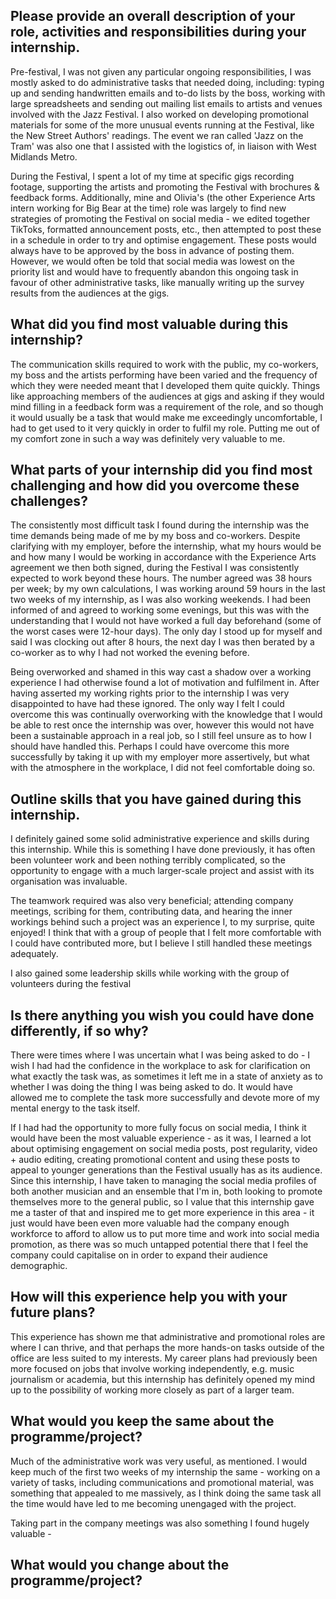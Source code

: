 ## Please provide an overall description of your role, activities and responsibilities during your internship.
Pre-festival, I was not given any particular ongoing responsibilities, I was mostly asked to do administrative tasks that needed doing, including: typing up and sending handwritten emails and to-do lists by the boss, working with large spreadsheets and sending out mailing list emails to artists and venues involved with the Jazz Festival. I also worked on developing promotional materials for some of the more unusual events running at the Festival, like the New Street Authors' readings. The event we ran called 'Jazz on the Tram' was also one that I assisted with the logistics of, in liaison with West Midlands Metro. 

During the Festival, I spent a lot of my time at specific gigs recording footage, supporting the artists and promoting the Festival with brochures & feedback forms. Additionally, mine and Olivia's (the other Experience Arts intern working for Big Bear at the time) role was largely to find new strategies of promoting the Festival on social media - we edited together TikToks, formatted announcement posts, etc., then attempted to post these in a schedule in order to try and optimise engagement. These posts would always have to be approved by the boss in advance of posting them. However, we would often be told that social media was lowest on the priority list and would have to frequently abandon this ongoing task in favour of other administrative tasks, like manually writing up the survey results from the audiences at the gigs.

## What did you find most valuable during this internship?
The communication skills required to work with the public, my co-workers, my boss and the artists performing have been varied and the frequency of which they were needed meant that I developed them quite quickly. Things like approaching members of the audiences at gigs and asking if they would mind filling in a feedback form was a requirement of the role, and so though it would usually be a task that would make me exceedingly uncomfortable, I had to get used to it very quickly in order to fulfil my role. Putting me out of my comfort zone in such a way was definitely very valuable to me.



## What parts of your internship did you find most challenging and how did you overcome these challenges?
The consistently most difficult task I found during the internship was the time demands being made of me by my boss and co-workers. Despite clarifying with my employer, before the internship, what my hours would be and how many I would be working in accordance with the Experience Arts agreement we then both signed, during the Festival I was consistently expected to work beyond these hours. The number agreed was 38 hours per week; by my own calculations, I was working around 59 hours in the last two weeks of my internship, as I was also working weekends. I had been informed of and agreed to working some evenings, but this was with the understanding that I would not have worked a full day beforehand (some of the worst cases were 12-hour days). The only day I stood up for myself and said I was clocking out after 8 hours, the next day I was then berated by a co-worker as to why I had not worked the evening before. 

Being overworked and shamed in this way cast a shadow over a working experience I had otherwise found a lot of motivation and fulfilment in. After having asserted my working rights prior to the internship I was very disappointed to have had these ignored. The only way I felt I could overcome this was continually overworking with the knowledge that I would be able to rest once the internship was over, however this would not have been a sustainable approach in a real job, so I still feel unsure as to how I should have handled this. Perhaps I could have overcome this more successfully by taking it up with my employer more assertively, but what with the atmosphere in the workplace, I did not feel comfortable doing so.

## Outline skills that you have gained during this internship.
I definitely gained some solid administrative experience and skills during this internship. While this is something I have done previously, it has often been volunteer work and been nothing terribly complicated, so the opportunity to engage with a much larger-scale project and assist with its organisation was invaluable.

The teamwork required was also very beneficial; attending company meetings, scribing for them, contributing data, and hearing the inner workings behind such a project was an experience I, to my surprise, quite enjoyed! I think that with a group of people that I felt more comfortable with I could have contributed more, but I believe I still handled these meetings adequately. 

I also gained some leadership skills while working with the group of volunteers during the festival

## Is there anything you wish you could have done differently, if so why?
There were times where I was uncertain what I was being asked to do - I wish I had had the confidence in the workplace to ask for clarification on what exactly the task was, as sometimes it left me in a state of anxiety as to whether I was doing the thing I was being asked to do. It would have allowed me to complete the task more successfully and devote more of my mental energy to the task itself. 

If I had had the opportunity to more fully focus on social media, I think it would have been the most valuable experience - as it was, I learned a lot about optimising engagement on social media posts, post regularity, video + audio editing, creating promotional content and using these posts to appeal to younger generations than the Festival usually has as its audience. Since this internship, I have taken to managing the social media profiles of both another musician and an ensemble that I'm in, both looking to promote themselves more to the general public, so I value that this internship gave me a taster of that and inspired me to get more experience in this area - it just would have been even more valuable had the company enough workforce to afford to allow us to put more time and work into social media promotion, as there was so much untapped potential there that I feel the company could capitalise on in order to expand their audience demographic.

## How will this experience help you with your future plans?
This experience has shown me that administrative and promotional roles are where I can thrive, and that perhaps the more hands-on tasks outside of the office are less suited to my interests. My career plans had previously been more focused on jobs that involve working independently, e.g. music journalism or academia, but this internship has definitely opened my mind up to the possibility of working more closely as part of a larger team. 

## What would you keep the same about the programme/project?
Much of the administrative work was very useful, as mentioned. I would keep much of the first two weeks of my internship the same - working on a variety of tasks, including communications and promotional material, was something that appealed to me massively, as I think doing the same task all the time would have led to me becoming unengaged with the project.

Taking part in the company meetings was also something I found hugely valuable - 

## What would you change about the programme/project?

